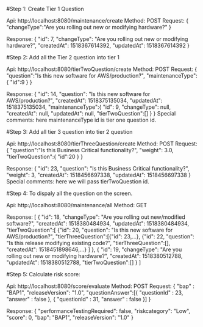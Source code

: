 #Step 1: Create Tier 1 Question

Api: http://localhost:8080/maintenance/create
Method: POST
Request: {
           "changeType":"Are you rolling out new or modifying hardware?"
         }

Response: {
          "id": 7,
          "changeType": "Are you rolling out new or modifying hardware?",
          "createdAt": 1518367614392,
          "updatedAt": 1518367614392
          }
          
          
#Step 2: Add all the Tier 2 question into tier 1

Api: http://localhost:8080/tierTwoQuestion/create
Method: POST
Request: {
           "question":"Is this new software for AWS/production?",
           "maintenanceType":{
             "id":9 
           }
         }

Response: {
          "id": 14,
          "question": "Is this new software for AWS/production?",
          "createdAt": 1518375135034,
          "updatedAt": 1518375135034,
          "maintenanceType":{
          "id": 9,
          "changeType": null,
          "createdAt": null,
          "updatedAt": null,
          "tierTwoQuestion":[]
          }
          }
 Special comments: here maintenanceType id is tier one question id.
 
 #Step 3: Add all tier 3 question into tier 2 question
 
Api: http://localhost:8080/tierThreeQuestion/create
Method: POST
Request: {
           "question":"Is this Business Critical functionality?",
           "weight": 3.0,
           "tierTwoQuestion":{
             "id":20
           }
         }

Response: {
          "id": 23,
          "question": "Is this Business Critical functionality?",
          "weight": 3,
          "createdAt": 1518456697338,
          "updatedAt": 1518456697338
          }
 Special comments: here we will pass tierTwoQuestion id.
 
 #Step 4: To dispaly all the question on the screen.
 
 Api: http://localhost:8080/maintenance/all
 Method: GET
 
 Response: [
           {
           "id": 18,
           "changeType": "Are you rolling out new/modified software?",
           "createdAt": 1518380484934,
           "updatedAt": 1518380484934,
           "tierTwoQuestion":[
           {"id": 20, "question": "Is this new software for AWS/production?", "tierThreeQuestion":[{"id": 23,…},
           {"id": 22, "question": "Is this release modifying existing code?", "tierThreeQuestion":[], "createdAt": 1518451898646,…}
           ]
           },
           {
           "id": 19,
           "changeType": "Are you rolling out new or modifying hardware?",
           "createdAt": 1518380512788,
           "updatedAt": 1518380512788,
           "tierTwoQuestion":[]
           }
           ]
           
   #Step 5: Calculate risk score:
   
   Api: http://localhost:8080/score/evaluate
   Method: POST
   Request: {
  				"bap" : "BAP1",
   			 	"releaseVersion": "1.0",
  				"questionAnswer":[{
    					"questionId" : 23,
    					"answer" : false
  				},
  				{
    					"questionId" : 31,
    					"answer" : false
  				}]
			}
   
   Response: {
				"performanceTestingRequired": false,
				"riskcategory": "Low",
				"score": 0,
				"bap": "BAP1",
				"releaseVersion": "1.0"
			}
